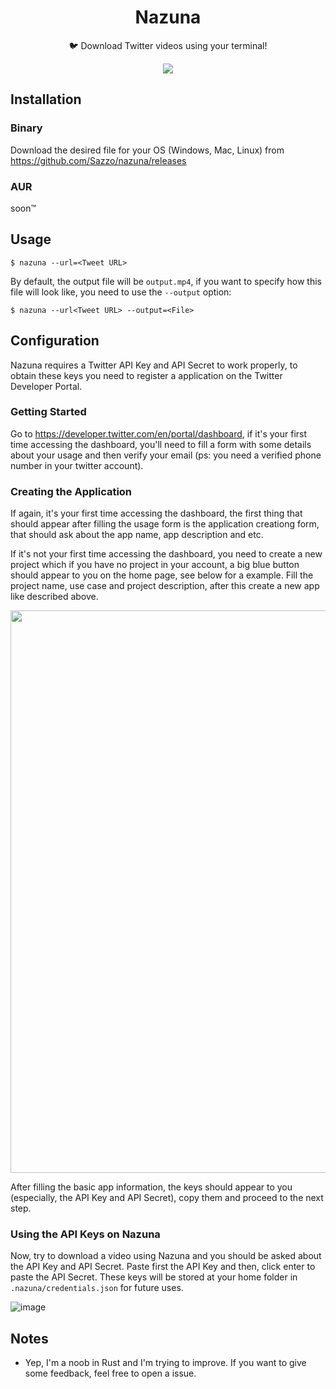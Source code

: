 <h1 align="center">Nazuna</h1>
<p align="center">🐦 Download Twitter videos using your terminal! </p>

<p align="center">
<img src="https://i.imgur.com/kH7eOYN.gif">
</p>
  
## Installation

### Binary

Download the desired file for your OS (Windows, Mac, Linux) from https://github.com/Sazzo/nazuna/releases

### AUR

soon:tm:

## Usage

```
$ nazuna --url=<Tweet URL>
```

By default, the output file will be `output.mp4`, if you want to specify how this file will look like, you need to use the `--output` option:

```
$ nazuna --url<Tweet URL> --output=<File>
```

## Configuration

Nazuna requires a Twitter API Key and API Secret to work properly, to obtain these keys you need to register a application on the Twitter Developer Portal.

### Getting Started

Go to https://developer.twitter.com/en/portal/dashboard, if it's your first time accessing the dashboard, you'll need to fill a form with some details about your usage and then verify your email (ps: you need a verified phone number in your twitter account).

### Creating the Application

If again, it's your first time accessing the dashboard, the first thing that should appear after filling the usage form is the application creationg form, that should ask about the app name, app description and etc.

If it's not your first time accessing the dashboard, you need to create a new project which if you have no project in your account, a big blue button should appear to you on the home page, see below for a example. Fill the project name, use case and project description, after this create a new app like described above.

<img width="900px" src="https://user-images.githubusercontent.com/39680458/147893345-8da5f41f-087b-4a0a-8002-0723beb699b0.png">

After filling the basic app information, the keys should appear to you (especially, the API Key and API Secret), copy them and proceed to the next step.

### Using the API Keys on Nazuna

Now, try to download a video using Nazuna and you should be asked about the API Key and API Secret. Paste first the API Key and then, click enter to paste the API Secret. These keys will be stored at your home folder in `.nazuna/credentials.json` for future uses.

![image](https://user-images.githubusercontent.com/39680458/147893437-3f8f6b55-63c3-4003-a9b0-4a0d18e2d5d9.png)

## Notes

- Yep, I'm a noob in Rust and I'm trying to improve. If you want to give some feedback, feel free to open a issue.

